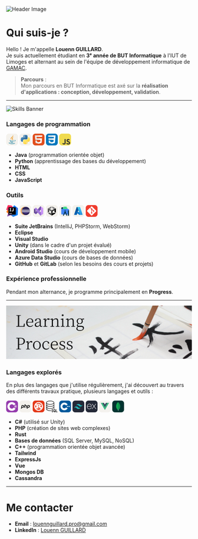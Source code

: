 ![Header Image](https://github.com/LouennGUILLARD/LouennGUILLARD/blob/main/Images/Head_GitHub.png)

# **Qui suis-je ?**
Hello ! Je m'appelle **Louenn GUILLARD**.  
Je suis actuellement étudiant en **3ᵉ année de BUT Informatique** à l'IUT de Limoges et alternant au sein de l'équipe de développement informatique de [GAMAC](https://www.gamac.fr).

> **Parcours** :  
> Mon parcours en BUT Informatique est axé sur la **réalisation d'applications : conception, développement, validation**.

---

![Skills Banner](https://github.com/LouennGUILLARD/LouennGUILLARD/blob/main/Images/Banner_Skills.png)

### **Langages de programmation**
<img src="https://github.com/tandpfun/skill-icons/blob/main/icons/Java-Light.svg" width="32"> <img src="https://github.com/tandpfun/skill-icons/blob/main/icons/Python-Light.svg" width="32"> <img src="https://github.com/tandpfun/skill-icons/blob/main/icons/HTML.svg" width="32"> <img src="https://github.com/tandpfun/skill-icons/blob/main/icons/CSS.svg" width="32"> <img src="https://github.com/tandpfun/skill-icons/blob/main/icons/JavaScript.svg" width="32">
- **Java** (programmation orientée objet)
- **Python** (apprentissage des bases du développement)
- **HTML** 
- **CSS** 
- **JavaScript** 

### **Outils**
 <img src="https://github.com/LouennGUILLARD/LouennGUILLARD/blob/main/Images/icon/IntelliJ.png" width="32"> <img src="https://github.com/tandpfun/skill-icons/blob/main/icons/Eclipse-Light.svg" width="32"> <img src="https://github.com/tandpfun/skill-icons/blob/main/icons/VisualStudio-Light.svg" width="32"> <img src="https://github.com/tandpfun/skill-icons/blob/main/icons/Unity-Light.svg" width="32"> <img src="https://github.com/tandpfun/skill-icons/blob/main/icons/AndroidStudio-Light.svg" width="32"> <img src="https://github.com/tandpfun/skill-icons/blob/main/icons/Azure-Light.svg" width="32"> <img src="https://github.com/tandpfun/skill-icons/blob/main/icons/Git.svg" width="32">
- **Suite JetBrains** (IntelliJ, PHPStorm, WebStorm) 
- **Eclipse** 
- **Visual Studio** 
- **Unity** (dans le cadre d'un projet évalué) 
- **Android Studio** (cours de développement mobile) 
- **Azure Data Studio** (cours de bases de données) 
- **GitHub** et **GitLab** (selon les besoins des cours et projets) 

### **Expérience professionnelle**
Pendant mon alternance, je programme principalement en **Progress**.

---

![Learning Banner](https://github.com/LouennGUILLARD/LouennGUILLARD/blob/main/Images/Banner_LearningProcess.png)

### **Langages explorés**
En plus des langages que j'utilise régulièrement, j'ai découvert au travers des différents travaux pratique, plusieurs langages et outils :<br/><br/>
<img src="https://github.com/tandpfun/skill-icons/blob/main/icons/CS.svg" width="32">  <img src="https://github.com/tandpfun/skill-icons/blob/main/icons/PHP-Light.svg" width="32"> <img src="https://github.com/tandpfun/skill-icons/blob/main/icons/Rust.svg" width="32"> <img src="https://github.com/LouennGUILLARD/LouennGUILLARD/blob/main/Images/icon/SQL.png" width="32"> <img src="https://github.com/tandpfun/skill-icons/blob/main/icons/CPP.svg" width="32"> <img src="https://github.com/tandpfun/skill-icons/blob/main/icons/TailwindCSS-Dark.svg" width="32"> <img src="https://github.com/tandpfun/skill-icons/blob/main/icons/ExpressJS-Dark.svg" width="32"> <img src="https://github.com/tandpfun/skill-icons/blob/main/icons/VueJS-Light.svg" width="32"> <img src="https://github.com/tandpfun/skill-icons/blob/main/icons/MongoDB.svg" width="32">
- **C#** (utilisé sur Unity) 
- **PHP** (création de sites web complexes) 
- **Rust** 
- **Bases de données** (SQL Server, MySQL, NoSQL) 
- **C++** (programmation orientée objet avancée)
- **Tailwind**
- **ExpressJs**
- **Vue**
- **Mongos DB**
- **Cassandra**

---

# **Me contacter**
- **Email** : [louennguillard.pro@gmail.com](mailto:louennguillard.pro@gmail.com)  
- **LinkedIn** : [Louenn GUILLARD](https://www.linkedin.com/in/louenn-guillard-b505bb281)
